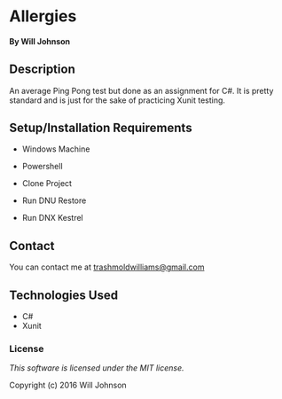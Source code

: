 # Allergies

#### By Will Johnson

## Description

An average Ping Pong test but done as an assignment for C#. It is pretty standard and is just for the sake of practicing Xunit testing.

## Setup/Installation Requirements

* Windows Machine
* Powershell

* Clone Project
* Run DNU Restore
* Run DNX Kestrel

## Contact
You can contact me at trashmoldwilliams@gmail.com

## Technologies Used

* C#
* Xunit

### License

*This software is licensed under the MIT license.*

Copyright (c) 2016 Will Johnson
